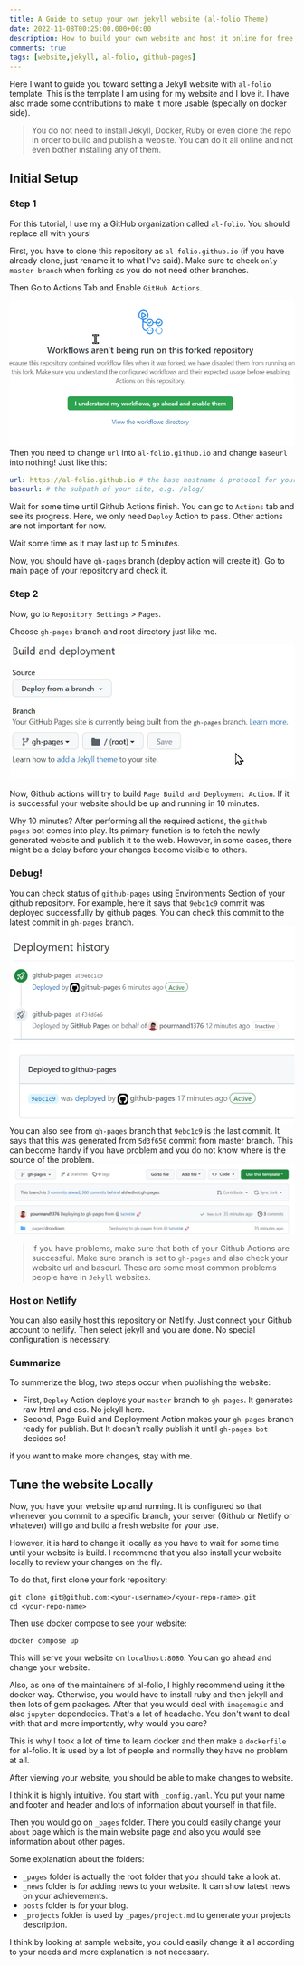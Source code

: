 ```yaml
---
title: A Guide to setup your own jekyll website (al-folio Theme)
date: 2022-11-08T00:25:00.000+00:00
description: How to build your own website and host it online for free
comments: true
tags: [website,jekyll, al-folio, github-pages]
---
```


Here I want to guide you toward setting a Jekyll website with `al-folio` template. This is the template I am using for my website and I love it. I have also made some contributions to make it more usable (specially on docker side).  

> You do not need to install Jekyll, Docker, Ruby or even clone the repo in order to build and publish a website. You can do it all online and not even bother installing any of them. 

## Initial Setup
### Step 1
For this tutorial, I use my a GitHub organization called `al-folio`. You should replace all with yours!

First, you have to clone this repository as `al-folio.github.io` (if you have already clone, just rename it to what I've said). Make sure to check `only master branch` when forking as you do not need other branches. 

Then Go to Actions Tab and Enable `GitHub Actions`.

![](enable_actions.webp#center)
Then you need to change `url` into `al-folio.github.io` and change `baseurl` into nothing! Just like this:

```yaml
url: https://al-folio.github.io # the base hostname & protocol for your site
baseurl: # the subpath of your site, e.g. /blog/
```

Wait for some time until Github Actions finish. You can go to `Actions` tab and see its progress. Here, we only need `Deploy` Action to pass. Other actions are not important for now. 

Wait some time as it may last up to 5 minutes. 

Now, you should have `gh-pages` branch (deploy action will create it). Go to main page of your repository and check it.  

### Step 2
Now, go to `Repository Settings` > `Pages`.

Choose `gh-pages` branch and root directory just like me. 

![](gh-pages.webp#center)

Now, Github actions will try to build `Page Build and Deployment Action`. If it is successful your website should be up and running in 10 minutes. 

Why 10 minutes?
After performing all the required actions, the `github-pages` bot comes into play. Its primary function is to fetch the newly generated website and publish it to the web. However, in some cases, there might be a delay before your changes become visible to others.

### Debug! 
You can check status of `github-pages` using Environments Section of your github repository. For example, here it says that `9ebc1c9` commit was deployed successfully by github pages. You can check this commit to the latest commit in `gh-pages` branch. 
![](ghpages-action.webp)
![](deployment_status.webp)
You can also see from `gh-pages` branch that `9ebc1c9` is the last commit. It says that this was generated from `5d3f650` commit from master branch. This can become handy if you have problem and you do not know where is the source of the problem. 
![](ghpages-branch-information.webp)


> If you have problems, make sure that both of your Github Actions are successful. Make sure branch is set to `gh-pages` and also check your website url and baseurl. These are some most common problems people have in `Jekyll` websites. 

### Host on Netlify
You can also easily host this repository on Netlify. Just connect your Github account to netlify. Then select jekyll and you are done. No special configuration is necessary. 

### Summarize
To summerize the blog, two steps occur when publishing the website:

- First, `Deploy` Action deploys your `master` branch to `gh-pages`. It generates raw html and css. No jekyll here. 
- Second, Page Build and Deployment Action makes your `gh-pages` branch ready for publish. But It doesn't really publish it until `gh-pages bot` decides so! 

if you want to make more changes, stay with me. 

## Tune the website Locally
Now, you have your website up and running. It is configured so that whenever you commit to a specific branch, your server (Github or Netlify or whatever) will go and build a fresh website for your use. 

However, it is hard to change it locally as you have to wait for some time until your website is build. I recommend that you also install your website locally to review your changes on the fly.

To do that, first clone your fork repository:
```
git clone git@github.com:<your-username>/<your-repo-name>.git
cd <your-repo-name>
```

Then use docker compose to see your website:
```
docker compose up
```

This will serve your website on `localhost:8080`. You can go ahead and change your website. 

Also, as one of the maintainers of al-folio, I highly recommend using it the docker way. Otherwise, you would have to install ruby and then jekyll and then lots of gem packages. After that you would deal with `imagemagic` and also `jupyter` dependecies. That's a lot of headache. You don't want to deal with that and more importantly, why would you care?

This is why I took a lot of time to learn docker and then make a `dockerfile` for al-folio. It is used by a lot of people and normally they have no problem at all. 

After viewing your website, you should be able to make changes to website. 

I think it is highly intuitive. You start with `_config.yaml`. You put your name and footer and header and lots of information about yourself in that file. 

Then you would go on `_pages` folder. There you could easily change your `about` page which is the main website page and also you would see information about other pages. 

Some explanation about the folders:
- `_pages` folder is actually the root folder that you should take a look at. 
- `_news` folder is for adding news to your website. It can show latest news on your achievements. 
- `posts` folder is for your blog. 
- `_projects` folder is used by `_pages/project.md` to generate your projects description.

I think by looking at sample website, you could easily change it all according to your needs and more explanation is not necessary. 